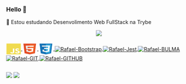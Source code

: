 ### Hello 👋

🌱 Estou estudando Desenvolimento Web FullStack na Trybe

<div align="center">
  <a href="https://github.com/Rafael-Souza-97">
  <img height="180em" src="https://github-readme-stats.vercel.app/api?username=Rafael-Souza-97&show_icons=true&theme=onedark&include_all_commits=true&count_private=true"/>
</div>
  
<div style="display: inline_block"><br>
  <img align="center" alt="Rafael-Js" height="30" width="40" src="https://raw.githubusercontent.com/devicons/devicon/master/icons/javascript/javascript-plain.svg">
  <img align="center" alt="Rafael-HTML" height="30" width="40" src="https://raw.githubusercontent.com/devicons/devicon/master/icons/html5/html5-original.svg">
  <img align="center" alt="Rafael-CSS" height="30" width="40" src="https://raw.githubusercontent.com/devicons/devicon/master/icons/css3/css3-original.svg">
  <img align="center" alt="Rafael-Bootstrap" height="30" width="40" src="https://cdn.jsdelivr.net/gh/devicons/devicon/icons/bootstrap/bootstrap-original-wordmark.svg" />
  <img align="center" alt="Rafael-Jest" height="30" width="40" src="https://cdn.jsdelivr.net/gh/devicons/devicon/icons/jest/jest-plain.svg" />
  <img img align="center" alt="Rafael-BULMA" height="30" width="40"src="https://cdn.jsdelivr.net/gh/devicons/devicon/icons/bulma/bulma-plain.svg" />
  <img align="center" alt="Rafael-GIT" height="50" width="60" src="https://cdn.jsdelivr.net/gh/devicons/devicon/icons/git/git-original-wordmark.svg" />
  <img align="center" alt="Rafael-GITHUB" height="30" width="40" src="https://cdn.jsdelivr.net/gh/devicons/devicon/icons/github/github-original-wordmark.svg" />
          
          
</div>
  
  ##
 
<div> 
   <a href = "apsouza.rafael97@gmail.com"><img src="https://img.shields.io/badge/-Gmail-%23333?style=for-the-badge&logo=gmail&logoColor=white" target="_blank"></a>
  <a href="https://www.linkedin.com/in/rafael-souza-280629236/" target="_blank"><img src="https://img.shields.io/badge/-LinkedIn-%230077B5?style=for-the-badge&logo=linkedin&logoColor=white" target="_blank"></a> 
 
</div>
